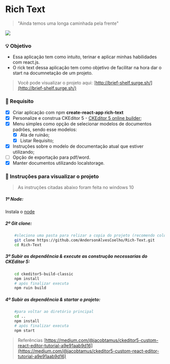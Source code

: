 # Rich Text
> "Ainda temos uma longa caminhada pela frente"

<img  src="https://cdn.discordapp.com/attachments/779342878513954829/801226622334009374/unknown.png">

### :bulb: Objetivo

- Essa aplicação tem como intuito, terinar e aplicar minhas habilidades com react.js.
- O rick text dessa aplicação tem como objetivo de facilitar na hora dar o start na documnetação de um projeto.

> Você pode visualizar o projeto aqui: [http://brief-shelf.surge.sh/](http://brief-shelf.surge.sh/)

### :page_with_curl: Requisito
- [x] Criar aplicação com npm **create-react-app rich-text**
- [x] Personalize e construa CKEditor 5 - [CKEditor 5 online builder](https://ckeditor.com/ckeditor-5/online-builder/);
- [x] Menu simples como opção de selecionar modelos de documentos padrões, sendo esse modelos:
    - [x] Ata de ruinão;
    - [x] Listar Requisito;
    <!-- - [ ] Documento de Visão; -->
    <!-- - [ ] Documento de Regra de Negócio. -->
- [x] Instruções sobre o modelo de documentação atual que estiver utilizando; 
- [ ] Opção de exportação para pdf/word.
- [x] Manter documentos utilizando localstorage.

### :floppy_disk: Instruções para visualizar o projeto   
> As instruções citadas abaixo foram feita no windows 10
##### 1º Node:
Instala o [node](https://nodejs.org/en/) 

##### 2º Git clone:

```bash
    #sleciona uma pasta para relizar a copia do projeto (recomendo coloca no C:\WorkSpace)
    git clone https://github.com/AndersonAlvesCoelho/Rich-Text.git
    cd Rich-Text
```
##### 3º Subir as dependência & execute as construção necessarias do CKEditor 5:

```bash
    cd ckeditor5-build-classic
    npm install
    # após finalizar executa
    npm ruin build
```

##### 4º Subir as dependência & startar o projeto:

```bash
    #para voltar ao diretório principal
    cd ..
    npm install
    # após finalizar executa
    npm start
```

> Referências
>[https://medium.com/@jacobtamus/ckeditor5-custom-react-editor-tutorial-a9e91aab9d16](https://medium.com/@jacobtamus/ckeditor5-custom-react-editor-tutorial-a9e91aab9d16)
